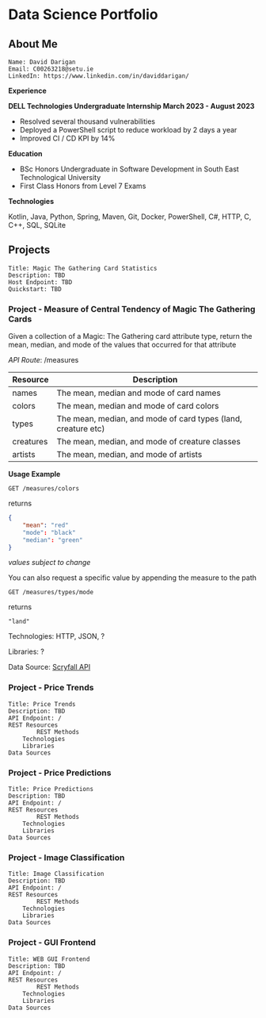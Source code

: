 # Data Science Portfolio

## About Me

	Name: David Darigan
 	Email: C00263218@setu.ie
	LinkedIn: https://www.linkedin.com/in/daviddarigan/

__Experience__

__DELL Technologies Undergraduate Internship March 2023 - August 2023__
- Resolved several thousand vulnerabilities
- Deployed a PowerShell script to reduce workload by 2 days a year
- Improved CI / CD KPI by 14%

__Education__

* BSc Honors Undergraduate in Software Development in South East Technological University
* First Class Honors from Level 7 Exams

__Technologies__

Kotlin, Java, Python, Spring, Maven, Git, Docker, PowerShell, C#, HTTP, C, C++, SQL, SQLite

## Projects

	Title: Magic The Gathering Card Statistics
 	Description: TBD
  	Host Endpoint: TBD
   	Quickstart: TBD

### Project - Measure of Central Tendency of Magic The Gathering Cards

Given a collection of a Magic: The Gathering card attribute type, return the mean, median, and mode of the values that occurred for that attribute

*API Route*: /measures 

| Resource 	| Description								|
|---------------|-----------------------------------------------------------------------|
| names    	| The mean, median and mode of card names				|
| colors   	| The mean, median and mode of card colors				|
| types    	| The mean, median, and mode of card types (land, creature etc)		|
| creatures	| The mean, median, and mode of creature classes			|
| artists	| The mean, median, and mode of artists					|

__Usage Example__

```http
GET /measures/colors
```

returns

```json
{
    "mean": "red"
    "mode": "black"
    "median": "green"
}
```
_values subject to change_

You can also request a specific value by appending the measure to the path

```http
GET /measures/types/mode
```

returns

```
"land"
```

Technologies: HTTP, JSON, ?

Libraries: ?

Data Source: [Scryfall API](https://api.scryfall.com)


### Project - Price Trends

	Title: Price Trends
 	Description: TBD
  	API Endpoint: /
   	REST Resources
    		REST Methods
      	Technologies
       	Libraries
	Data Sources

### Project - Price Predictions

	Title: Price Predictions
 	Description: TBD
  	API Endpoint: /
   	REST Resources
    		REST Methods
      	Technologies
       	Libraries
	Data Sources

### Project - Image Classification

	Title: Image Classification
 	Description: TBD
  	API Endpoint: /
   	REST Resources
    		REST Methods
      	Technologies
       	Libraries
	Data Sources

### Project - GUI Frontend

	Title: WEB GUI Frontend
 	Description: TBD
  	API Endpoint: /
   	REST Resources
    		REST Methods
      	Technologies
       	Libraries
	Data Sources

